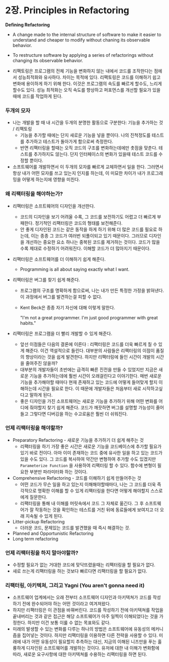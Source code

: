 # 2장. Principles in Refactoring

**Defining Refactoring**

- A change made to the internal structure of software to make it easier to understand and cheaper to modify without chaning its observable behavior.
- To restructure software by applying a series of refactorings without changing its observable behavior.

- 리팩토링은 프로그램의 전체 기능을 변화하지 않는 내에서 코드를 조작한다는 점에서 성능최적화와 유사하다. 차이는 목적에 있다. 리팩토링은 코드를 이해하기 쉽고 변화에 용이하게 하기 위해 한다. 이것은 프로그램의 속도를 빠르게 할수도, 느리게 할수도 있다.  성능 최적화는 오직 속도를 향상하고 퍼포먼스를 개선할 필요가 있을때에 코드를 작업하게 된다.

### 두개의 모자

- 나는 개발을 할 때 내 시간을 두개의 분명한 활동으로 구분한다: 기능을 추가하는 것 / 리팩토링
    - 기능을 추가할 때에는 단지 새로운 기능을 넣을 뿐이다. 나의 진척정도를 테스트를 추가하고 테스트가 돌아가게 함으로써 측정한다.
    - 반면 리팩터링을 할때는 오직 코드의 구조를 변화하는데에만 촛점을 맞춘다. 테스트를 추가하지도 않는다. 단지 인터페이스의 변화가 있을때 테스트 코드를 수정할 뿐이다.
- 소프트웨어를 개발하면서 이 두개의 모자를 빠르게 교체하면서 일을 한다. 그러면서 항상 내가 어떤 모자를 쓰고 있는지 인지를 하는데, 이 미묘한 차이가 내가 프로그래밍을 어떻게 하는지에 영향을 미친다.

### 왜 리팩터링을 해야하는가?

- 리팩터링은 소프트웨어의 디자인을 개선한다.
    - 코드의 디자인을 보기 어려울 수록, 그 코드를 보전하기도 어렵고 더 빠르게 부패한다. 정기적인 리팩터링은 코드의 형태를 보전해준다.
    - 안 좋게 디자인된 코드는 같은 동작을 하게 하기 위해 더 많은 코드를 필요로 하는데, 이는 종종 그 코드가 여러번 되풀이되고 있기 때문이다. 그러므로 디자인을 개선하는 중요한 요소 하나는 중복된 코드를 제거하는 것이다. 코드가 많을 수록 제대로 수정하기 어려워진다. 이해할 코드가 더 많아지기 때문이다.
- 리팩터링은 소프트웨어를 더 이해하기 쉽게 해준다.
    - Programming is all about saying exactly what I want.
- 리팩터링은 버그를 찾기 쉽게 해준다.
    - 프로그램의 구조를 명확하게 함으로써, 나는 내가 만든 특정한 가정을 밝혀낸다. 이 과정에서 버그를 발견하는걸 피할 수 없다.
    - Kent Beck은 종종 자기 자신에 대해 이렇게 말한다.
        
        "I'm not a great programmer. I'm just good programmer with great habits." 
        
- 리팩터링은 프로그램을 더 빨리 개발할 수 있게 해준다.
    - 앞선 이점들은 다음의 결론에 이른다 : 리팩터링은 코드를 더욱 빠르게 칠 수 있게 해준다.
    이건 역설적으로 들린다. 대부분의 사람들은 리팩터링의 이점이 품질의 향상이라는 것을 쉽게 발견한다. 하지만 리팩터링에 들인 시간이 개발의 시간을 줄여주진 않을까?
    - 대부분의 개발자들이 초반에는 급격히 빠른 진전을 만들 수 있었지만 지금은 새로운 기능을 추가하는데에 훨씬 시간이 오래걸린다고 이야기한다. 매번 새로운 기능을 추가해야할 때마다 현재 존재하고 있는 코드에 어떻게 들어맞게 할지 이해하는데 시간을 필요로 한다. 이 때문에 개발자들은 처음부터 새로 시작하고싶다고 말하게 된다.
    - 좋은 디자인을 가진 소프트웨어는 새로운 기능을 추가하기 위해 어떤 변화를 어디에 줘야할지 찾기 쉽게 해준다. 코드가 깨끗하면 버그를 설명할 가능성이 줄어들고 그렇다면 디버깅을 하는 수고로움은 훨씬 더 쉬워진다.
    

### 언제 리팩터링을 해야할까?

- Preparatory Refactoring - 새로운 기능을 추가하기 더 쉽게 해주는 것
    - 리팩터링을 하기 가장 좋은 시간은 새로운 기능을 코드베이스에 추가할 필요가 있기 바로 전이다. 아마 이미 존재하는 코드 중에 유사한 일을 하고 있는 코드가 있을 수도 있다. 그 코드를 복사하여 약간만 변형하여 추가할 수도 있겠지만 `Parameterize Function` 을 사용하여 리팩터링 할 수 있다. 함수에 변형이 필요한 부분만 파라미터화 하는 것이다.
- Comprehensive Refactoring - 코드를 이해하기 쉽게 만들어주는 것
    - 어떤 코드가 무슨 일을 하고 있는지 이해해야할때마다, 나는 그 코드를 더욱 즉각적으로 명확한 이해를 할 수 있게 리팩터링을 한다면 어떻게 해야할지 스스로에게 질문한다.
    - 리팩터링을 통해 내 이해를 머릿속에서 코드 그 자체로 옮긴다. 그 후 소프트웨어가 잘 작동하는 것을 확인하는 테스트를 거친 뒤에 동료들에게 보여지고 더 오래 지속될 수 있게 된다.
- Litter-pickup Refactoring
    - 더러운 코드, 문제있는 코드를 발견했을 때 즉시 해결하는 것.
- Planned and Opportunistic Refactoring
- Long term refactoring

### 언제 리팩터링을 하지 말아야할까?

- 수정할 필요가 없는 거대한 코드에 맞닥뜨렸을때는 리팩터링을 할 필요가 없다.
- 새로 쓰는게 리팩터링을 하는 것보다 빠르다면 리팩터링을 할 필요가 없다.

### 리팩터링, 아키텍쳐, 그리고 Yagni (You aren't gonna need it)

- 소프트웨어 업계에서는 오래 전부터 소프트웨어 디자인과 아키텍쳐가 코드를 작성하기 전에 완수되어야 하는 어떤 것이라고 여겨져왔다.
- 하지만 리팩터링은 이 관점을 바꿔버린다. 코드를 작성하기 전에 아키텍쳐를 작업을 끝내버리는 것과 같은 접근은 해당 소프트웨어가 아주 일찍이 이해되었다는 것을 가정한다. 하지만 이건 보통 이룰 수 없는 목표와도 같다.
- 미래의 발생할 수 있는 변화를 다루는 하나의 방법은 소프트웨어에 유동성의 메커니즘을 집어넣는 것이다. 하지만 리팩터링을 이용하면 다른 전략을 사용할 수 있다. 미래에 내가 어떤 유동성이 필요할지 추측하는 대신, 지금의 이해된 니즈만을 푸는 훌륭하게 디자인된 소프트웨어를 개발하는 것이다. 유저에 대한 내 이해가 변화함에 따라, 새로운 요구사항에 대한 아키텍쳐를 수용하는 리팩터링을 하면 된다.
